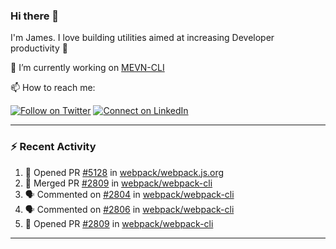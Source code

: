 ### Hi there 👋

I'm James. I love building utilities aimed at increasing Developer productivity :raised_hands: 

🔭 I’m currently working on [MEVN-CLI](https://github.com/madlabsinc/mevn-cli)

📫 How to reach me:

[![Follow on Twitter](https://img.shields.io/badge/--twitter?label=Twitter&logo=Twitter&style=social)](https://twitter.com/james_madhacks) [![Connect on LinkedIn](https://img.shields.io/badge/--linkedin?label=LinkedIn&logo=LinkedIn&style=social)](https://www.linkedin.com/in/jamesgeorge007)

---

### :zap: Recent Activity

<!--START_SECTION:activity-->
1. 💪 Opened PR [#5128](https://github.com/webpack/webpack.js.org/pull/5128) in [webpack/webpack.js.org](https://github.com/webpack/webpack.js.org)
2. 🎉 Merged PR [#2809](https://github.com/webpack/webpack-cli/pull/2809) in [webpack/webpack-cli](https://github.com/webpack/webpack-cli)
3. 🗣 Commented on [#2804](https://github.com/webpack/webpack-cli/issues/2804) in [webpack/webpack-cli](https://github.com/webpack/webpack-cli)
4. 🗣 Commented on [#2806](https://github.com/webpack/webpack-cli/issues/2806) in [webpack/webpack-cli](https://github.com/webpack/webpack-cli)
5. 💪 Opened PR [#2809](https://github.com/webpack/webpack-cli/pull/2809) in [webpack/webpack-cli](https://github.com/webpack/webpack-cli)
<!--END_SECTION:activity-->

---

<!--
**jamesgeorge007/jamesgeorge007** is a ✨ _special_ ✨ repository because its `README.md` (this file) appears on your GitHub profile.

Here are some ideas to get you started:

- 🌱 I’m currently learning ...
- 👯 I’m looking to collaborate on ...
- 🤔 I’m looking for help with ...
- 💬 Ask me about ...
- 😄 Pronouns: ...
- ⚡ Fun fact: ...
-->
